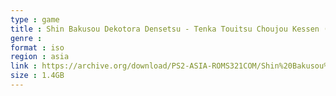 ```yaml
---
type : game
title : Shin Bakusou Dekotora Densetsu - Tenka Touitsu Choujou Kessen (Japan) (Spike the Best)
genre : 
format : iso
region : asia
link : https://archive.org/download/PS2-ASIA-ROMS321COM/Shin%20Bakusou%20Dekotora%20Densetsu%20-%20Tenka%20Touitsu%20Choujou%20Kessen%20%28Japan%29%20%28Spike%20the%20Best%29.7z
size : 1.4GB
---
```

